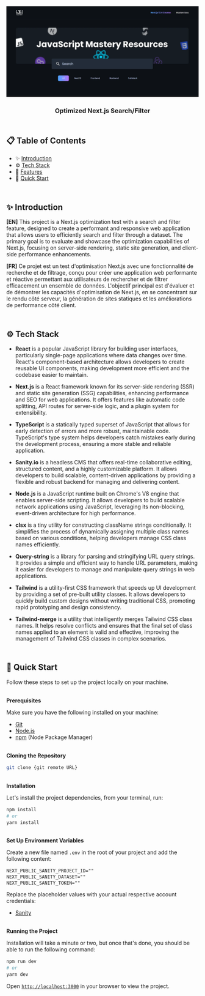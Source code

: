 <div align="center">
    <a href="https://nextjs-filter-fv.netlify.app" target="_blank">
      <img src="public/design/preview.webp" alt="Project Banner">
    </a>
  <h3 align="center">Optimized Next.js Search/Filter</h3>
</div>

##  <br /> 📋 <a name="table">Table of Contents</a>

- ✨ [Introduction](#introduction)
- ⚙️ [Tech Stack](#tech-stack)
- 📝 [Features](#features)
- 🚀 [Quick Start](#quick-start)

##  <br /> <a name="introduction">✨ Introduction</a>

**[EN]** This project is a Next.js optimization test with a search and filter feature, designed to create a performant and responsive web application that allows users to efficiently search and filter through a dataset. The primary goal is to evaluate and showcase the optimization capabilities of Next.js, focusing on server-side rendering, static site generation, and client-side performance enhancements. 

**[FR]** Ce projet est un test d'optimisation Next.js avec une fonctionnalité de recherche et de filtrage, conçu pour créer une application web performante et réactive permettant aux utilisateurs de rechercher et de filtrer efficacement un ensemble de données. L'objectif principal est d'évaluer et de démontrer les capacités d'optimisation de Next.js, en se concentrant sur le rendu côté serveur, la génération de sites statiques et les améliorations de performance côté client.

##  <br /> <a name="tech-stack">⚙️ Tech Stack</a>

- **React** is a popular JavaScript library for building user interfaces, particularly single-page applications where data changes over time. React's component-based architecture allows developers to create reusable UI components, making development more efficient and the codebase easier to maintain. 

- **Next.js** is a React framework known for its server-side rendering (SSR) and static site generation (SSG) capabilities, enhancing performance and SEO for web applications. It offers features like automatic code splitting, API routes for server-side logic, and a plugin system for extensibility.

- **TypeScript** is a statically typed superset of JavaScript that allows for early detection of errors and more robust, maintainable code. TypeScript's type system helps developers catch mistakes early during the development process, ensuring a more stable and reliable application.

- **Sanity.io** is a headless CMS that offers real-time collaborative editing, structured content, and a highly customizable platform. It allows developers to build scalable, content-driven applications by providing a flexible and robust backend for managing and delivering content.

- **Node.js** is a JavaScript runtime built on Chrome's V8 engine that enables server-side scripting. It allows developers to build scalable network applications using JavaScript, leveraging its non-blocking, event-driven architecture for high performance.

- **clsx** is a tiny utility for constructing className strings conditionally. It simplifies the process of dynamically assigning multiple class names based on various conditions, helping developers manage CSS class names efficiently.

- **Query-string** is a library for parsing and stringifying URL query strings. It provides a simple and efficient way to handle URL parameters, making it easier for developers to manage and manipulate query strings in web applications.

- **Tailwind** is a utility-first CSS framework that speeds up UI development by providing a set of pre-built utility classes. It allows developers to quickly build custom designs without writing traditional CSS, promoting rapid prototyping and design consistency.

- **Tailwind-merge** is a utility that intelligently merges Tailwind CSS class names. It helps resolve conflicts and ensures that the final set of class names applied to an element is valid and effective, improving the management of Tailwind CSS classes in complex scenarios.

## <br /> <a name="quick-start">🚀 Quick Start</a>

Follow these steps to set up the project locally on your machine.

<br/>**Prerequisites**

Make sure you have the following installed on your machine:

- [Git](https://git-scm.com/)
- [Node.js](https://nodejs.org/en)
- [npm](https://www.npmjs.com/) (Node Package Manager)

<br/>**Cloning the Repository**

```bash
git clone {git remote URL}
```

<br/>**Installation**

Let's install the project dependencies, from your terminal, run:

```bash
npm install
# or
yarn install
```

<br/>**Set Up Environment Variables**

Create a new file named `.env` in the root of your project and add the following content:

```env
NEXT_PUBLIC_SANITY_PROJECT_ID=""
NEXT_PUBLIC_SANITY_DATASET=""
NEXT_PUBLIC_SANITY_TOKEN=""
```

Replace the placeholder values with your actual respective account credentials:

- [Sanity](https://www.sanity.io)



<br/>**Running the Project**

Installation will take a minute or two, but once that's done, you should be able to run the following command:

```bash
npm run dev
# or
yarn dev
```

Open [`http://localhost:3000`](http://localhost:3000) in your browser to view the project.
